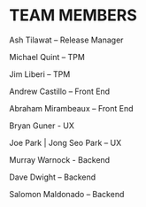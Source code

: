 # TEAM MEMBERS

Ash Tilawat – Release Manager

 Michael Quint – TPM

 Jim Liberi – TPM

 Andrew Castillo – Front End

Abraham Mirambeaux – Front End

 Bryan Guner - UX

 Joe Park \| Jong Seo Park – UX 

Murray Warnock - Backend

 Dave Dwight – Backend

 Salomon Maldonado – Backend

